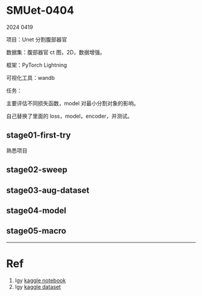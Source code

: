 # SMUet-0404

2024 0419

项目：Unet 分割腹部器官

数据集：腹部器官 ct 图，2D，数据增强。

框架：PyTorch Lightning

可视化工具：wandb

任务：

主要评估不同损失函数，model 对最小分割对象的影响。

自己替换了里面的 loss，model，encoder，并测试。

## stage01-first-try

熟悉项目

## stage02-sweep

## stage03-aug-dataset

## stage04-model

## stage05-macro

---

# Ref
1. lgy [kaggle notebook](https://www.kaggle.com/code/liaoguoying/smu-dataset)
2. lgy [kaggle dataset](https://www.kaggle.com/datasets/liaoguoying/rawniidataset/code)

